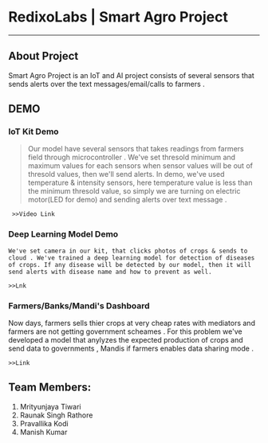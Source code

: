 # RedixoLabs | Smart Agro Project

-------------------
## About Project
Smart Agro Project is an IoT and AI project consists of several sensors that sends alerts over the text messages/email/calls to farmers .

## DEMO
### IoT Kit Demo

 > Our model have several sensors that takes readings from farmers field through microcontroller . We've set thresold minimum and maximum values for each sensors when sensor values will be out of thresold values, then we'll send alerts.
In demo, we've used temperature & intensity sensors, here temperature value is less than the minimum thresold value, so simply we are turning on electric motor(LED for demo) and sending alerts over text message .

     >>Video Link
     
### Deep Learning Model Demo

```
We've set camera in our kit, that clicks photos of crops & sends to cloud . We've trained a deep learning model for detection of diseases of crops. If any disease will be detected by our model, then it will send alerts with disease name and how to prevent as well. 

```

    >>Lnk
   
### Farmers/Banks/Mandi's Dashboard

Now days, farmers sells thier crops at very cheap rates with mediators and farmers are not getting government scheames . For this problem we've developed a model that anylyzes the expected production of crops and send data to governments , Mandis if farmers enables data sharing mode .

    >>Link

## Team Members: 
1) Mrityunjaya Tiwari 
2) Raunak Singh Rathore
3) Pravallika Kodi
4) Manish Kumar
